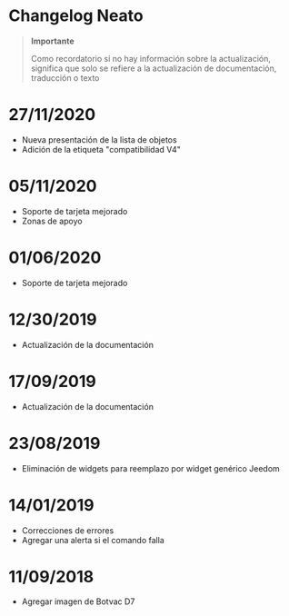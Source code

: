 # Changelog Neato

>**Importante**
>
>Como recordatorio si no hay información sobre la actualización, significa que solo se refiere a la actualización de documentación, traducción o texto

# 27/11/2020

- Nueva presentación de la lista de objetos
- Adición de la etiqueta "compatibilidad V4"

# 05/11/2020

- Soporte de tarjeta mejorado
- Zonas de apoyo

# 01/06/2020

- Soporte de tarjeta mejorado

# 12/30/2019

- Actualización de la documentación

# 17/09/2019

- Actualización de la documentación

# 23/08/2019

- Eliminación de widgets para reemplazo por widget genérico Jeedom

# 14/01/2019

- Correcciones de errores
- Agregar una alerta si el comando falla

# 11/09/2018

- Agregar imagen de Botvac D7
